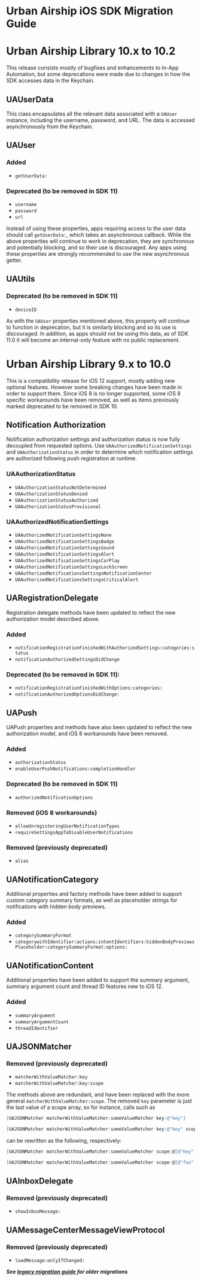# Urban Airship iOS SDK Migration Guide

# Urban Airship Library 10.x to 10.2

This release consists mostly of bugfixes and enhancements to In-App Automation, but some deprecations were made due
to changes in how the SDK accesses data in the Keychain.

## UAUserData

This class encapsulates all the relevant data associated with a `UAUser` instance, including the username,
password, and URL. The data is accessed asynchronously from the Keychain.

## UAUser

### Added

* `getUserData:`

### Deprecated (to be removed in SDK 11)

* `username`
* `password`
* `url`

Instead of using these properties, apps requiring access to the user data should call `getUserData:`, which
takes an asynchronous callback. While the above properties will continue to work in deprecation, they are
synchronous and potentially blocking, and so their use is discouraged. Any apps using these properties are strongly
recommended to use the new asynchronous getter.

## UAUtils

### Deprecated (to be removed in SDK 11)

* `deviceID`

As with the `UAUser` properties mentioned above, this property will continue to function in deprecation, but it
is similarly blocking and so its use is discouraged. In addition, as apps should not be using this data, as of SDK 11.0 it
will become an internal-only feature with no public replacement.

# Urban Airship Library 9.x to 10.0

This is a compatibility release for iOS 12 support, mostly adding new optional features. However some breaking changes have been made
in order to support them. Since iOS 8 is no longer supported, some iOS 8 specific workarounds have been removed, as well as items previously 
marked deprecated to be removed in SDK 10.

## Notification Authorization

Notification authorization settings and authorization status is now fully decoupled from requested options. Use `UAAuthorizedNotificationSettings` 
and `UAAuthorizationStatus` in order to determine which notification settings are authorized following push registration at runtime.

### UAAuthorizationStatus

* `UAAuthorizationStatusNotDetermined`
* `UAAuthorizationStatusDenied`
* `UAAuthorizationStatusAuthorized`
* `UAAuthorizationStatusProvisional`

### UAAuthorizedNotificationSettings

* `UAAuthorizedNotificationSettingsNone`
* `UAAuthorizedNotificationSettingsBadge`
* `UAAuthorizedNotificationSettingsSound`
* `UAAuthorizedNotificationSettingsAlert`
* `UAAuthorizedNotificationSettingsCarPlay`
* `UAAuthorizedNotificationSettingsLockScreen`
* `UAAuthorizedNotificationsSettingsNotificationCenter`
* `UAAuthorizedNotificationsSettingsCriticalAlert`

## UARegistrationDelegate

Registration delegate methods have been updated to reflect the new authorization model described above.

### Added

* `notificationRegistrationFinishedWithAuthorizedSettings:categories:status`
* `notificationAuthorizedSettingsDidChange`

### Deprecated (to be removed in SDK 11):

* `notificationRegistrationFinishedWithOptions:categories:`
* `notificationAuthorizedOptionsDidChange:`

## UAPush

UAPush properties and methods have also been updated to reflect the new authorization model, and iOS 8
workarounds have been removed.

### Added

* `authorizationStatus`
* `enableUserPushNotifications:completionHandler`

### Deprecated (to be removed in SDK 11)

* `authorizedNotificationOptions`

### Removed (iOS 8 workarounds)

* `allowUnregisteringUserNotificationTypes`
* `requireSettingsAppToDisableUserNotifications`

### Removed (previously deprecated)

* `alias`

## UANotificationCategory

Additional properties and factory methods have been added to support custom category summary formats, as well as placeholder strings for 
notifications with hidden body previews.

### Added

* `categorySummaryFormat`
* `categorywithIdentifier:actions:intentIdentifiers:hiddenBodyPreviewsPlaceholder:categorySummaryFormat:options:`

## UANotificationContent

Additional properties have been added to support the summary argument, summary argument count and thread ID features new to iOS 12.

### Added

* `summaryArgument`
* `summaryArgumentCount`
* `threadIdentifier`

## UAJSONMatcher

### Removed (previously deprecated)

* `matcherWithValueMatcher:key`
* `matcherWithValueMatcher:key:scope`

The methods above are redundant, and have been replaced with the more general `matcherWithValueMatcher:scope`.
The removed `key` parameter is just the last value of a scope array, so for instance, calls such as

```objective-c
[UAJSONMatcher matcherWithValueMatcher:someValueMatcher key:@"key"]
```
```objective-c
[UAJSONMatcher matcherWithValueMatcher:someValueMatcher key:@"key" scope:@[@"foo", @"bar"]] 
```
can be rewritten as the following, respectively:

```objective-c
[UAJSONMatcher matcherWithValueMatcher:someValueMatcher scope:@[@"key"]]
```
```objective-c
[UAJSONMatcher matcherWithValueMatcher:someValueMatcher scope:@[@"foo", @"bar", @"key"]]
``` 

## UAInboxDelegate

### Removed (previously deprecated)

* `showInboxMessage:`

## UAMessageCenterMessageViewProtocol

### Removed (previously deprecated)

* `loadMessage:onlyIfChanged:`

***See [legacy migration guide](Migration%20Guide%20(Legacy).md) for older migrations***
